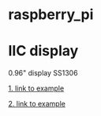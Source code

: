 ﻿# raspberry_pi





# IIC display

0.96" display SS1306

[1. link to example](https://blog.jokielowie.com/en/2019/03/wyswietlacz-oled-ssd1306-i-raspberry-pi/)

[2. link to example](https://www.cytron.io/tutorial/display-i2c-oled-using-raspberry-pi)
